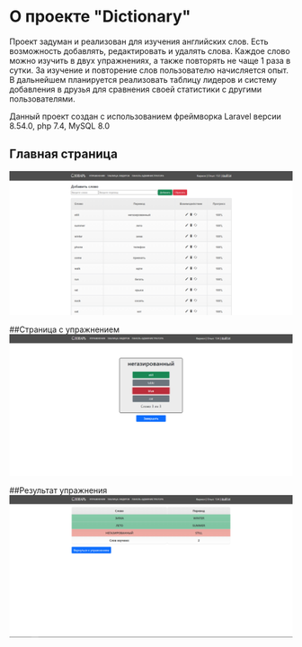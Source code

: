 # О проекте "Dictionary"

Проект задуман и реализован для изучения английских слов. Есть возможность добавлять, редактировать и удалять слова.
Каждое слово можно изучить в двух упражнениях, а также повторять не чаще 1 раза в сутки. За изучение и повторение слов
пользователю начисляется опыт. В дальнейшем планируется реализовать таблицу лидеров и систему добавления в друзья для 
сравнения своей статистики с другими пользователями.

Данный проект создан с использованием фреймворка Laravel версии 8.54.0, 
php 7.4, MySQL 8.0

## Главная страница

![Main page](https://github.com/V0LKINI/Dictionary-laravel/blob/main/public/img/main.PNG)

##Страница с упражнением
![Exercise page](https://github.com/V0LKINI/Dictionary-laravel/blob/main/public/img/exercise.PNG)

##Результат упражнения
![Exercise results page](https://github.com/V0LKINI/Dictionary-laravel/blob/main/public/img/exercise_results.PNG)

